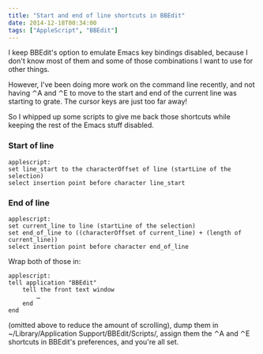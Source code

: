 ```yaml
---
title: "Start and end of line shortcuts in BBEdit"
date: 2014-12-18T00:34:00
tags: ["AppleScript", "BBEdit"]
---
```


I keep BBEdit's option to emulate Emacs key bindings disabled, because I don't know most of them and some of those combinations I want to use for other things.

However, I've been doing more work on the command line recently, and not having ⌃A and ⌃E to move to the start and end of the current line was starting to grate. The cursor keys are just too far away!

So I whipped up some scripts to give me back those shortcuts while keeping the rest of the Emacs stuff disabled.

### Start of line

    applescript:
    set line_start to the characterOffset of line (startLine of the selection)
    select insertion point before character line_start

### End of line

    applescript:
    set current_line to line (startLine of the selection)
    set end_of_line to ((characterOffset of current_line) + (length of current_line))
    select insertion point before character end_of_line

Wrap both of those in:

    applescript:
    tell application "BBEdit"
        tell the front text window
            …
        end
    end

(omitted above to reduce the amount of scrolling), dump them in ~/Library/Application Support/BBEdit/Scripts/, assign them the ⌃A and ⌃E shortcuts in BBEdit's preferences, and you're all set.
